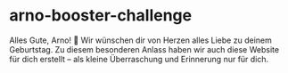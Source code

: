 # arno-booster-challenge

Alles Gute, Arno! 🎉
Wir wünschen dir von Herzen alles Liebe zu deinem Geburtstag. Zu diesem besonderen Anlass haben wir auch diese Website für dich erstellt – als kleine Überraschung und Erinnerung nur für dich.
